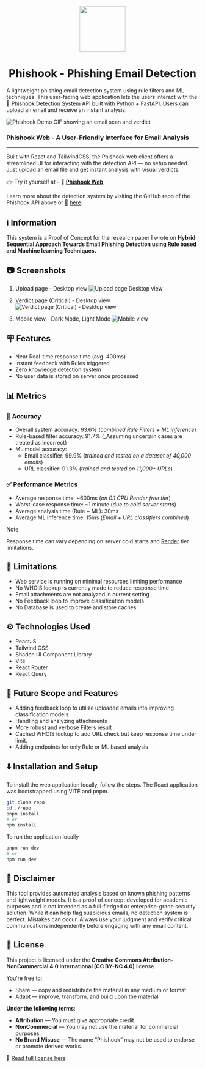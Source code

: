 <p align="center"><img src="./public/icon.svg" width="120" /></p>

<div align="center"><h1>Phishook - Phishing Email Detection</h1></div>

A lightweight phishing email detection system using rule filters and ML techniques. This user-facing web application lets the users interact with the 🔗 [Phishook Detection System](https://github.com/thesevenn/phishook-api.git) API built with Python + FastAPI. Users can upload an email and receive an instant analysis.

![Phishook Demo GIF showing an email scan and verdict](./docs/critical-demo.gif)

### Phishook Web - A User-Friendly Interface for Email Analysis

---

Built with React and TailwindCSS, the Phishook web client offers a streamlined UI for interacting with the detection API — no setup needed. Just upload an email file and get instant analysis with visual verdicts.

👉 Try it yourself at - 🔗 [**Phishook Web**](https://phishook.netlify.app)

Learn more about the detection system by visiting the GitHub repo of the Phishook API above
or 🔗 [here](https://github.com/thesevenn/phishook-api.git).

## ℹ️ Information

This system is a Proof of Concept for the research paper I wrote on **Hybrid Sequential Approach Towards Email Phishing Detection using Rule based and Machine learning Techniques.**

<!-- 👉 Read the paper [here.](https://github.com/thesevenn/phishook-web.git/research.pdf) -->

## 📷 Screenshots

1. Upload page - Desktop view
   ![Upload page Desktop view](./docs/ui_upload.png)

1. Verdict page (Critical) - Desktop view
   ![Verdict page (Critical) - Desktop view](./docs/ui_crit_exp.png)

1. Mobile view - Dark Mode, Light Mode
   ![Mobile view](./docs/mobile_group.png)

## 🪧 Features

- Near Real-time response time (avg. 400ms)
- Instant feedback with Rules triggered
- Zero knowledge detection system
- No user data is stored on server once processed

## 📊 Metrics

### 🎯 Accuracy

- Overall system accuracy: 93.6% (_combined Rule Filters + ML inference_)
- Rule-based filter accuracy: 91.7% (\_Assuming uncertain cases are treated as incorrect)
- ML model accuracy:
  - Email classifier: 99.9% (_trained and tested on a dataset of 40,000 emails_)
  - URL classifier: 91.3% (_trained and tested on 11,000+ URLs_)

### ✅ Performance Metrics

- Average response time: ~600ms (_on 0.1 CPU Render free tier_)
- Worst-case response time: ~1 minute (_due to cold server starts_)
- Average analysis time (Rule + ML): 30ms
- Average ML inference time: 15ms (_Email + URL classifiers combined_)

> [!Note]
> Response time can vary depending on server cold starts and [Render](https://render.com/pricing) tier limitations.

## 🪫 Limitations

- Web service is running on minimal resources limiting performance
- No WHOIS lookup is currently made to reduce response time
- Email attachments are not analyzed in current setting
- No Feedback loop to improve classification models
- No Database is used to create and store caches

## ⚙️ Technologies Used

- ReactJS
- Tailwind CSS
- Shadcn UI Component Library
- Vite
- React Router
- React Query

## 🔭 Future Scope and Features

- Adding feedback loop to utilize uploaded emails into improving classification models
- Handling and analyzing attachments
- More robust and verbose Filters result
- Cached WHOIS lookup to add URL check but keep response time under limit.
- Adding endpoints for only Rule or ML based analysis

## ⬇️ Installation and Setup

To install the web application locally, follow the steps.
The React application was bootstrapped using VITE and pnpm.

```bash
git clone repo
cd ./repo
pnpm install
# or
npm install
```

To run the application locally -

```bash
pnpm run dev
# or
npm run dev
```

## 📢 Disclaimer

This tool provides automated analysis based on known phishing patterns and lightweight models. It is a proof of concept developed for academic purposes and is not intended as a full-fledged or enterprise-grade security solution. While it can help flag suspicious emails, no detection system is perfect. Mistakes can occur. Always use your
judgment and verify critical communications independently before engaging with any email content.

## 📝 License

This project is licensed under the **Creative Commons Attribution-NonCommercial 4.0 International (CC BY-NC 4.0)** license.

You're free to:

- Share — copy and redistribute the material in any medium or format
- Adapt — improve, transform, and build upon the material

**Under the following terms**:

- **Attribution** — You must give appropriate credit.
- **NonCommercial** — You may not use the material for commercial purposes.
- **No Brand Misuse** — The name “Phishook” may not be used to endorse or promote derived works.

📄 [Read full license here](https://creativecommons.org/licenses/by-nc/4.0/)
